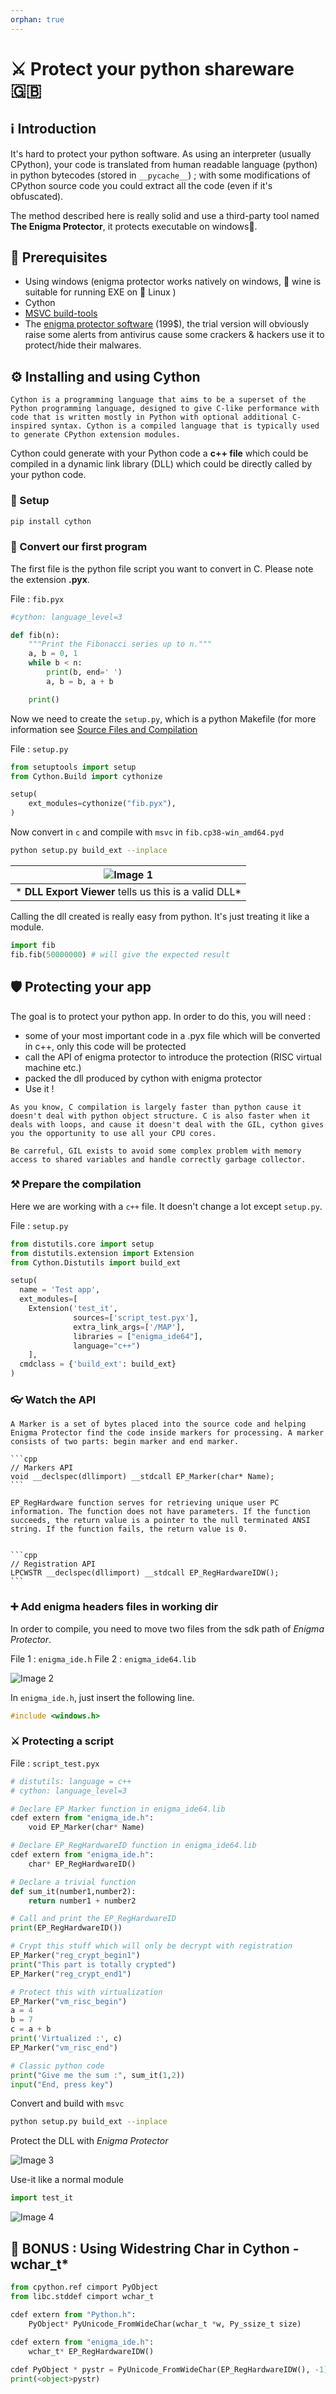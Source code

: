 ```yaml
---
orphan: true
---
```


# ⚔ Protect your python shareware 🇬🇧

## ℹ Introduction

It's hard to protect your python software. As using an interpreter (usually CPython), your code is translated from human readable language (python) in python bytecodes (stored in `__pycache__`) ; with some modifications of CPython source code you could extract all the code (even if it's obfuscated).

The method described here is really solid and use a third-party tool named **The Enigma Protector**, it protects executable on windows💠. 

## 🔧 Prerequisites

- Using windows (enigma protector works natively on windows, 🍷 wine is suitable for running EXE on 🐧 Linux )
- Cython
- [MSVC build-tools](https://visualstudio.microsoft.com/downloads/#build-tools-for-visual-studio-2019)
- The [enigma protector software](https://enigmaprotector.com/) (199$), the trial version will obviously raise some alerts from antivirus cause some crackers & hackers use it to protect/hide their malwares.

## ⚙ Installing and using Cython

```{admonition} About Cython
Cython is a programming language that aims to be a superset of the Python programming language, designed to give C-like performance with code that is written mostly in Python with optional additional C-inspired syntax. Cython is a compiled language that is typically used to generate CPython extension modules.
```

Cython could generate with your Python code a **c++ file** which could be compiled in a dynamic link library (DLL) which could be directly called by your python code.

### 🔰 Setup

```bash
pip install cython
```

### 🔄 Convert our first program

The first file is the python file script you want to convert in C. Please note the extension **.pyx**.

File : `fib.pyx`
```python
#cython: language_level=3

def fib(n):
    """Print the Fibonacci series up to n."""
    a, b = 0, 1
    while b < n:
        print(b, end=' ')
        a, b = b, a + b

    print()
```

Now we need to create the `setup.py`, which is a python Makefile (for more information see [Source Files and Compilation](https://cython.readthedocs.io/en/latest/src/userguide/source_files_and_compilation.html)

File : `setup.py`

```python
from setuptools import setup
from Cython.Build import cythonize

setup(
    ext_modules=cythonize("fib.pyx"),
)
```

Now convert in `c` and compile with `msvc` in `fib.cp38-win_amd64.pyd`

```bash
python setup.py build_ext --inplace
```

| ![Image 1](../../_medias/informatique/python/shareware1.png)
|:--:| 
| * **DLL Export Viewer** tells us this is a valid DLL* |


Calling the dll created is really easy from python. It's just treating it like a module.

```python
import fib
fib.fib(50000000) # will give the expected result
```

## 🛡 Protecting your app

The goal is to protect your python app. In order to do this, you will need :

- some of your most important code in a .pyx file which will be converted in c++, only this code will be protected
- call the API of enigma protector to introduce the protection (RISC virtual machine etc.)
- packed the dll produced by cython with enigma protector
- Use it !

```{important}
As you know, C compilation is largely faster than python cause it doesn't deal with python object structure. C is also faster when it deals with loops, and cause it doesn't deal with the GIL, cython gives you the opportunity to use all your CPU cores.

```

```{warning}
Be carreful, GIL exists to avoid some complex problem with memory access to shared variables and handle correctly garbage collector.
```


### ⚒ Prepare the compilation

Here we are working with a `c++` file. It doesn't change a lot except `setup.py`.

File : `setup.py`

```python
from distutils.core import setup
from distutils.extension import Extension
from Cython.Distutils import build_ext

setup(
  name = 'Test app',
  ext_modules=[
    Extension('test_it',
              sources=['script_test.pyx'],
              extra_link_args=['/MAP'],
			  libraries = ["enigma_ide64"],
			  language="c++")
    ],
  cmdclass = {'build_ext': build_ext}
)
```

### 👓 Watch the API


````{admonition} Enigma Protector API
A Marker is a set of bytes placed into the source code and helping Enigma Protector find the code inside markers for processing. A marker consists of two parts: begin marker and end marker.

```cpp
// Markers API
void __declspec(dllimport) __stdcall EP_Marker(char* Name);
```

EP_RegHardware function serves for retrieving unique user PC information. The function does not have parameters. If the function succeeds, the return value is a pointer to the null terminated ANSI string. If the function fails, the return value is 0.


```cpp
// Registration API
LPCWSTR __declspec(dllimport) __stdcall EP_RegHardwareIDW();
```

````

### ➕ Add enigma headers files in working dir

In order to compile, you need to move two files from the sdk path of *Enigma Protector*. 

File 1 : `enigma_ide.h`
File 2 : `enigma_ide64.lib`

![Image 2](../../_medias/informatique/python/shareware2.png)

In `enigma_ide.h`, just insert the following line.

```cpp
#include <windows.h>
```

### ⚔ Protecting a script

File : `script_test.pyx`

```python
# distutils: language = c++
# cython: language_level=3

# Declare EP_Marker function in enigma_ide64.lib
cdef extern from "enigma_ide.h":
    void EP_Marker(char* Name)

# Declare EP_RegHardwareID function in enigma_ide64.lib
cdef extern from "enigma_ide.h":
    char* EP_RegHardwareID()

# Declare a trivial function
def sum_it(number1,number2):
    return number1 + number2

# Call and print the EP_RegHardwareID
print(EP_RegHardwareID())

# Crypt this stuff which will only be decrypt with registration
EP_Marker("reg_crypt_begin1")
print("This part is totally crypted")
EP_Marker("reg_crypt_end1")

# Protect this with virtualization
EP_Marker("vm_risc_begin")
a = 4
b = 7
c = a + b
print('Virtualized :', c)
EP_Marker("vm_risc_end")

# Classic python code
print("Give me the sum :", sum_it(1,2))
input("End, press key")
```

Convert and build with `msvc`

```bash
python setup.py build_ext --inplace
```

Protect the DLL with *Enigma Protector*

![Image 3](../../_medias/informatique/python/shareware3.png)

Use-it like a normal module

```python
import test_it
```

![Image 4](../../_medias/informatique/python/shareware4.png)

## 🎇 BONUS : Using Widestring Char in Cython - **wchar_t***

```python
from cpython.ref cimport PyObject 
from libc.stddef cimport wchar_t

cdef extern from "Python.h":
    PyObject* PyUnicode_FromWideChar(wchar_t *w, Py_ssize_t size)
	
cdef extern from "enigma_ide.h":
    wchar_t* EP_RegHardwareIDW()

cdef PyObject * pystr = PyUnicode_FromWideChar(EP_RegHardwareIDW(), -1)
print(<object>pystr)
```
